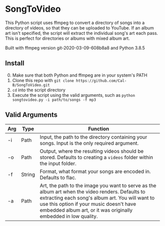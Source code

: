 # SongToVideo
This Python script uses ffmpeg to convert a directory of songs into a directory of videos, so that they can be uploaded to YouTube. If an album art isn't specified, the script will extract the individual song's art each pass. This is perfect for directories or albums with mixed album art. 

Built with ffmpeg version git-2020-03-09-608b8a8 and Python 3.8.5

## Install
0.  Make sure that both Python and ffmpeg are in your system's PATH 
1.  Clone this repo with `git clone https://github.com/Cal-B/SongToVideo.git`
2.  `cd` into the script directory
3.  Execute the script using the valid arguments, such as `python songtovideo.py -i path/to/songs -f mp3`

## Valid Arguments
Arg | Type | Function
---|-------------|-------------
-i | Path | Input, the path to the directory containing your songs. Input is the only required argument.
-o | Path | Output, where the resulting videos should be stored. Defaults to creating a `videos` folder within the input folder.
-f | String | Format, what format your songs are encoded in. Defaults to flac. 
-a | Path | Art, the path to the image you want to serve as the album art when the video renders. Defaults to extracting each song's album art. You will want to use this option if your music doesn't have embedded album art, or it was originally embedded in low quality. 

